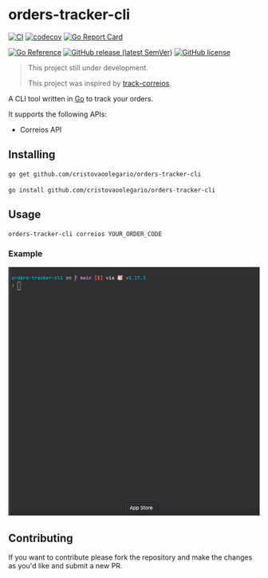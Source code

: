 # orders-tracker-cli

[![CI](https://github.com/cristovaoolegario/orders-tracker-cli/actions/workflows/main.yml/badge.svg)](https://github.com/cristovaoolegario/orders-tracker-cli/actions/workflows/main.yml)
[![codecov](https://codecov.io/gh/cristovaoolegario/orders-tracker-cli/branch/main/graph/badge.svg?token=o5n6lISvdW)](https://codecov.io/gh/cristovaoolegario/orders-tracker-cli)
[![Go Report Card](https://goreportcard.com/badge/github.com/cristovaoolegario/orders-tracker-cli)](https://goreportcard.com/report/github.com/cristovaoolegario/orders-tracker-cli)

[![Go Reference](https://pkg.go.dev/badge/github.com/cristovaoolegario/orders-tracker-cli.svg)](https://pkg.go.dev/github.com/cristovaoolegario/orders-tracker-cli)
[![GitHub release (latest SemVer)](https://img.shields.io/github/v/release/cristovaoolegario/orders-tracker-cli)](https://github.com/cristovaoolegario/orders-tracker-cli/releases)
[![GitHub license](https://img.shields.io/github/license/cristovaoolegario/orders-tracker-cli)](https://github.com/cristovaoolegario/orders-tracker-cli/blob/main/LICENSE)

> This project still under development.
>
> This project was inspired by [track-correios](https://github.com/mauriciomutte/track-correios).

A CLI tool written in [Go](https://golang.org/) to track your orders.

It supports the following APIs:

- Correios API

## Installing

```shell
go get github.com/cristovaoolegario/orders-tracker-cli

go install github.com/cristovaoolegario/orders-tracker-cli
```

## Usage

```shell
orders-tracker-cli correios YOUR_ORDER_CODE
```

### Example

![How to track a correios order](https://github.com/cristovaoolegario/orders-tracker-cli/blob/main/static/usage_example.gif?raw=true)

## Contributing

If you want to contribute please fork the repository and make the changes as you'd like and submit a new PR.
